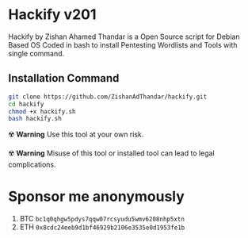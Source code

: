 # Hackify v201

Hackify by Zishan Ahamed Thandar is a Open Source script for Debian Based OS Coded in bash to install Pentesting Wordlists and Tools with single command.

## Installation Command

```bash
git clone https://github.com/ZishanAdThandar/hackify.git
cd hackify
chmod +x hackify.sh
bash hackify.sh
```


☢️ **Warning** Use this tool at your own risk. 

☢️ **Warning** Misuse of this tool or installed tool can lead to legal complications.


# Sponsor me anonymously 

1. BTC `bc1q0qhgw5pdys7qqw07rcsyudu5wmv6208nhp5xtn`
2. ETH `0x8cdc24eeb9d1bf46929b2106e3535e0d1953fe1b`
